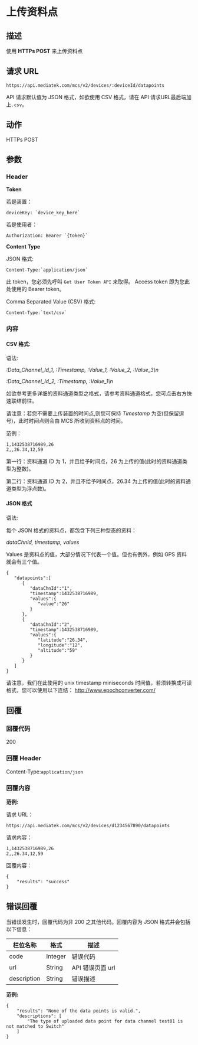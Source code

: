 # 上传资料点

## 描述

使用 **HTTPs POST** 来上传资料点

## 请求 URL

```
https://api.mediatek.com/mcs/v2/devices/:deviceId/datapoints

```

API 请求默认值为 JSON 格式，如欲使用 CSV 格式，请在 API 请求URL最后端加上`.csv`。

## 动作
HTTPs POST

## 参数

### Header

**Token**

若是装置：

```
deviceKey: `device_key_here`
```
若是使用者：
```
Authorization: Bearer `{token}`
```

**Content Type**

JSON 格式:
```
Content-Type:`application/json`
```

此 token，您必须先呼叫 `Get User Token API` 来取得。 Access token 即为您此处使用的 Bearer token。

Comma Separated Value (CSV) 格式:
```
Content-Type:`text/csv`
```



### 内容

#### CSV 格式:

语法:

*:Data_Channel_Id_1, :Timestamp, :Value_1, :Value_2, :Value_3\n*

*:Data_Channel_Id_2, :Timestamp, :Value_1\n*

如欲参考更多详细的资料通道类型之格式，请参考资料通道格式，您可点击右方快速联结前往。


请注意：若您不需要上传装置的时间点,则您可保持 *Timestamp* 为空(但保留逗号)，此时时间点则会由 MCS 所收到资料点的时间。


范例：
```
1,1432538716989,26
2,,26.34,12,59
```
第一行：资料通道 ID 为 1，并且给予时间点，26 为上传的值(此时的资料通道类型为整数)。

第二行：资料通道 ID 为 2，并且不给予时间点，26.34 为上传的值(此时的资料通道类型为浮点数)。


#### JSON 格式

语法:

每个 JSON 格式的资料点，都包含下列三种型态的资料：

*dataChnId, timestamp, values*

Values 是资料点的值，大部分情况下代表一个值。但也有例外，例如 GPS 资料就会有三个值。


```
{
   "datapoints":[
      {
         "dataChnId":"1",
         "timestamp":1432538716989,
         "values":{
            "value":"26"
         }
      },
      {
         "dataChnId":"2",
         "timestamp":1432538716989,
         "values":{
            "latitude":"26.34",
            "longitude":"12",
            "altitude":"59"
         }
      }
   ]
}

```
请注意，我们在此使用的 unix timestamp miniseconds 时间值，若须转换成可读格式，您可以使用以下连结：
http://www.epochconverter.com/

## 回覆

### 回覆代码
200

### 回覆 Header

Content-Type:`application/json`
### 回覆内容

**范例:**

请求 URL：
```
https://api.mediatek.com/mcs/v2/devices/d1234567890/datapoints
```

请求内容：

```
1,1432538716989,26
2,,26.34,12,59
```

回覆内容：

```
{
    "results": "success"
}
```

## 错误回覆

当错误发生时，回覆代码为非 200 之其他代码。回覆内容为 JSON 格式并会包括以下信息：

| 栏位名称 | 格式 |描述|
| --- | --- | --- |
| code | Integer | 错误代码 |
| url | String | API 错误页面 url |
| description | String | 错误描述 |

**范例:**

```
{
    "results": "None of the data points is valid.",
    "descriptions": [
        "The type of uploaded data point for data channel test01 is not matched to Switch"
    ]
}
```
